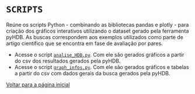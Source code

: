 # `SCRIPTS`

Reúne os scripts Python - combinando as bibliotecas pandas e plotly -  para criação dos gráficos interativos utilizando o dataset gerado pela ferramenta pyHDB. As buscas correspondem aos exemplos utilizados como parte de artigo científico que se encontra em fase de avaliação por pares.

- Acesse o script [`analise_HDB.py`](../SCRIPTS/analise_hdb.py). Com ele são gerados gráficos a partir do csv dos resultados gerados pela pyHDB.
- Acesse o script [`graph_infos.py`](../SCRIPTS/graph_infos.py). Com ele são gerados gráficos e tabelas a partir do csv com dados gerais da busca gerados pela pyHDB.

[Voltar para a página inicial](https://ericbrasiln.github.io/analise_pyHDB/)
